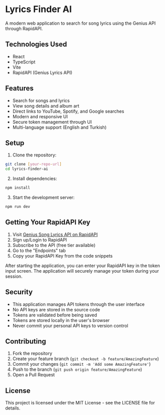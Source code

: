# Lyrics Finder AI

A modern web application to search for song lyrics using the Genius API through RapidAPI.

## Technologies Used

- React
- TypeScript
- Vite
- RapidAPI (Genius Lyrics API)

## Features

- Search for songs and lyrics
- View song details and album art
- Direct links to YouTube, Spotify, and Google searches
- Modern and responsive UI
- Secure token management through UI
- Multi-language support (English and Turkish)

## Setup

1. Clone the repository:
```bash
git clone [your-repo-url]
cd lyrics-finder-ai
```

2. Install dependencies:
```bash
npm install
```

3. Start the development server:
```bash
npm run dev
```

## Getting Your RapidAPI Key

1. Visit [Genius Song Lyrics API on RapidAPI](https://rapidapi.com/Glavier/api/genius-song-lyrics1)
2. Sign up/Login to RapidAPI
3. Subscribe to the API (free tier available)
4. Go to the "Endpoints" tab
5. Copy your RapidAPI Key from the code snippets

After starting the application, you can enter your RapidAPI key in the token input screen. The application will securely manage your token during your session.

## Security

- This application manages API tokens through the user interface
- No API keys are stored in the source code
- Tokens are validated before being saved
- Tokens are stored locally in the user's browser
- Never commit your personal API keys to version control

## Contributing

1. Fork the repository
2. Create your feature branch (`git checkout -b feature/AmazingFeature`)
3. Commit your changes (`git commit -m 'Add some AmazingFeature'`)
4. Push to the branch (`git push origin feature/AmazingFeature`)
5. Open a Pull Request

## License

This project is licensed under the MIT License - see the LICENSE file for details.